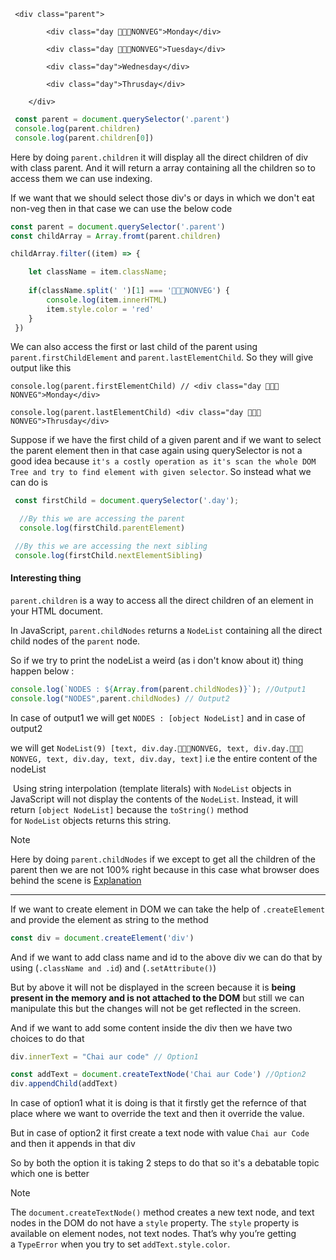 ```
 <div class="parent">

        <div class="day 🚫🙅🏼NONVEG">Monday</div>

        <div class="day 🚫🙅🏼NONVEG">Tuesday</div>

        <div class="day">Wednesday</div>

        <div class="day">Thrusday</div>

    </div>
```

```js
 const parent = document.querySelector('.parent')
 console.log(parent.children)
 console.log(parent.children[0])
```

Here by doing `parent.children` it will display all the direct children of div with class parent. And it will return a array containing all the children so to access them we can use indexing.

If we want that we should select those div's or days in which we don't eat non-veg then in that case we can use the below code


```js
const parent = document.querySelector('.parent')
const childArray = Array.fromt(parent.children)

childArray.filter((item) => {

    let className = item.className;
    
    if(className.split(' ')[1] === '🚫🙅🏼NONVEG') {
        console.log(item.innerHTML)
        item.style.color = 'red'
    }
 })
```


We can also access the first or last child of the parent using `parent.firstChildElement`  and `parent.lastElementChild`. So they will give output like this

```
console.log(parent.firstElementChild) // <div class="day 🚫🙅🏼NONVEG">Monday</div>

console.log(parent.lastElementChild) <div class="day 🚫🙅🏼NONVEG">Thrusday</div>

```


Suppose if we have the first child of a given parent  and if we want to select the parent element then in that case again using querySelector is not a good idea because `it's a costly operation as it's scan the whole DOM Tree and try to find element with given selector`. So instead what we can do is

```js
 const firstChild = document.querySelector('.day');

  //By this we are accessing the parent 
  console.log(firstChild.parentElement)

 //By this we are accessing the next sibling
 console.log(firstChild.nextElementSibling)
```


#### Interesting thing
`parent.children` is a way to access all the direct children of an element in your HTML document.

In JavaScript, `parent.childNodes` returns a `NodeList` containing all the direct child nodes of the `parent` node.

So if we try to print the nodeList a weird (as i don't know about it) thing happen below :

```js
console.log(`NODES : ${Array.from(parent.childNodes)}`); //Output1
console.log("NODES",parent.childNodes) // Output2
```

In case of output1 we will get `NODES : [object NodeList]` and in case of output2

we will get `NodeList(9) [text, div.day.🚫🙅🏼NONVEG, text, div.day.🚫🙅🏼NONVEG, text, div.day, text, div.day, text]`  i.e the entire content of the nodeList

 Using string interpolation (template literals) with `NodeList` objects in JavaScript will not display the contents of the `NodeList`. Instead, it will return `[object NodeList]` because the `toString()` method for `NodeList` objects returns this string.


>[!NOTE]
>Here by doing `parent.childNodes` if we except to get all the children of the parent then we are not 100% right because in this case what browser does behind the scene is  [Explanation](https://youtu.be/xAvTgCsCHLs?si=tjElPlWVqpyOhtDa&t=796)



<hr>


If we want to create element in DOM we can take the help of `.createElement` and provide the element as string to the method

```js
const div = document.createElement('div')
```

 And if we want to add class name and id to the above div we can do that by using (`.className and .id`)  and (`.setAttribute()`)


But by above it will not be displayed in the screen because it is **being present in the memory and is not attached to the DOM** but still we can manipulate this but the changes will not be get reflected in the screen.

And if we want to add some content inside the div then we have two choices to do that 

```js
div.innerText = "Chai aur code" // Option1

const addText = document.createTextNode('Chai aur Code') //Option2
div.appendChild(addText)
```

In case of option1 what it is doing is that it firstly get the refernce of that place where we want to override the text and then it override the value.

But in case of option2 it first create a text node with value `Chai aur Code` and then it appends in that div

So by both the option it is taking 2 steps to do that so it's a debatable topic which one is better

>[!NOTE]
>The `document.createTextNode()` method creates a new text node, and text nodes in the DOM do not have a `style` property. The `style` property is available on element nodes, not text nodes. That’s why you’re getting a `TypeError` when you try to set `addText.style.color`.

